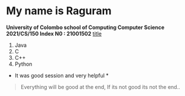 # My name is Raguram
**University of Colombo school of Computing Computer Science**
**2021/CS/150 Index N0 : 21001502**
[title](https://www.linkedin.com/in/raguram-ketheeswaran/)
1. Java
2. C
3. C++
4. Python
* It was good session and very helpful *
> Everything will be good at the end, If its not good its not the end..
